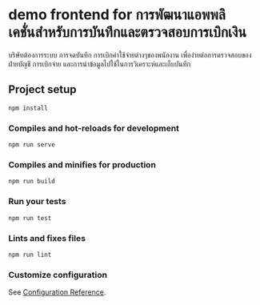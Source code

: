# demo frontend for การพัฒนาแอพพลิเคชั่นสําหรับการบันทึกและตรวจสอบการเบิกเงิน

บริษัทต้องการระบบ การจดบันทึก การเบิกค่าใช้จ่ายต่างๆของพนักงาน เพื่อง่ายต่อการตรวจสอบของฝ่ายบัญชี การเบิกจ่าย และการนําข้อมูลไปใช้ในการวิเคราะห์และเก็บบันทึก

## Project setup
```
npm install
```

### Compiles and hot-reloads for development
```
npm run serve
```

### Compiles and minifies for production
```
npm run build
```

### Run your tests
```
npm run test
```

### Lints and fixes files
```
npm run lint
```

### Customize configuration
See [Configuration Reference](https://cli.vuejs.org/config/).
